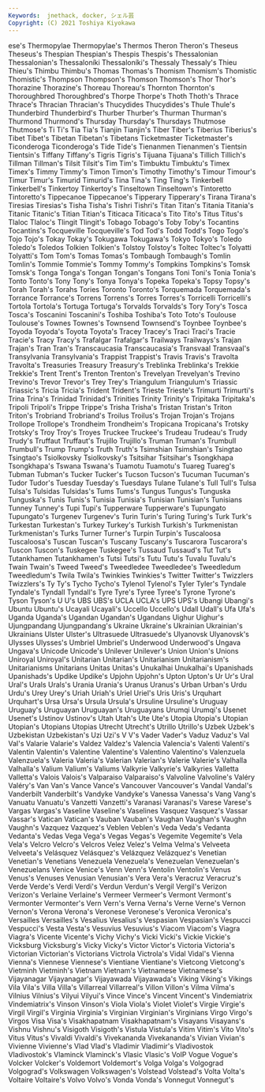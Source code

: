 ```yaml
---
Keywords:  jnethack, docker, シェル芸
Copyright: (C) 2021 Toshiya Kiyokawa
---
```

ese's Thermopylae Thermopylae's Thermos Theron Theron's Theseus Theseus's
Thespian Thespian's Thespis Thespis's Thessalonian Thessalonian's Thessaloníki Thessaloníki's Thessaly Thessaly's
Thieu Thieu's Thimbu Thimbu's Thomas Thomas's Thomism Thomism's Thomistic Thomistic's
Thompson Thompson's Thomson Thomson's Thor Thor's Thorazine Thorazine's Thoreau Thoreau's
Thornton Thornton's Thoroughbred Thoroughbred's Thorpe Thorpe's Thoth Thoth's Thrace Thrace's
Thracian Thracian's Thucydides Thucydides's Thule Thule's Thunderbird Thunderbird's Thurber Thurber's
Thurman Thurman's Thurmond Thurmond's Thursday Thursday's Thursdays Thutmose Thutmose's Ti
Ti's Tia Tia's Tianjin Tianjin's Tiber Tiber's Tiberius Tiberius's Tibet
Tibet's Tibetan Tibetan's Tibetans Ticketmaster Ticketmaster's Ticonderoga Ticonderoga's Tide Tide's
Tienanmen Tienanmen's Tientsin Tientsin's Tiffany Tiffany's Tigris Tigris's Tijuana Tijuana's
Tillich Tillich's Tillman Tillman's Tilsit Tilsit's Tim Tim's Timbuktu Timbuktu's
Timex Timex's Timmy Timmy's Timon Timon's Timothy Timothy's Timour Timour's
Timur Timur's Timurid Timurid's Tina Tina's Ting Ting's Tinkerbell Tinkerbell's
Tinkertoy Tinkertoy's Tinseltown Tinseltown's Tintoretto Tintoretto's Tippecanoe Tippecanoe's Tipperary Tipperary's
Tirana Tirana's Tiresias Tiresias's Tisha Tisha's Tishri Tishri's Titan Titan's
Titania Titania's Titanic Titanic's Titian Titian's Titicaca Titicaca's Tito Tito's
Titus Titus's Tlaloc Tlaloc's Tlingit Tlingit's Tobago Tobago's Toby Toby's
Tocantins Tocantins's Tocqueville Tocqueville's Tod Tod's Todd Todd's Togo Togo's
Tojo Tojo's Tokay Tokay's Tokugawa Tokugawa's Tokyo Tokyo's Toledo Toledo's
Toledos Tolkien Tolkien's Tolstoy Tolstoy's Toltec Toltec's Tolyatti Tolyatti's Tom
Tom's Tomas Tomas's Tombaugh Tombaugh's Tomlin Tomlin's Tommie Tommie's Tommy
Tommy's Tompkins Tompkins's Tomsk Tomsk's Tonga Tonga's Tongan Tongan's Tongans
Toni Toni's Tonia Tonia's Tonto Tonto's Tony Tony's Tonya Tonya's
Topeka Topeka's Topsy Topsy's Torah Torah's Torahs Tories Toronto Toronto's
Torquemada Torquemada's Torrance Torrance's Torrens Torrens's Torres Torres's Torricelli Torricelli's
Tortola Tortola's Tortuga Tortuga's Torvalds Torvalds's Tory Tory's Tosca Tosca's
Toscanini Toscanini's Toshiba Toshiba's Toto Toto's Toulouse Toulouse's Townes Townes's
Townsend Townsend's Toynbee Toynbee's Toyoda Toyoda's Toyota Toyota's Tracey Tracey's
Traci Traci's Tracie Tracie's Tracy Tracy's Trafalgar Trafalgar's Trailways Trailways's
Trajan Trajan's Tran Tran's Transcaucasia Transcaucasia's Transvaal Transvaal's Transylvania Transylvania's
Trappist Trappist's Travis Travis's Travolta Travolta's Treasuries Treasury Treasury's Treblinka
Treblinka's Trekkie Trekkie's Trent Trent's Trenton Trenton's Trevelyan Trevelyan's Trevino
Trevino's Trevor Trevor's Trey Trey's Triangulum Triangulum's Triassic Triassic's Tricia
Tricia's Trident Trident's Trieste Trieste's Trimurti Trimurti's Trina Trina's Trinidad
Trinidad's Trinities Trinity Trinity's Tripitaka Tripitaka's Tripoli Tripoli's Trippe Trippe's
Trisha Trisha's Tristan Tristan's Triton Triton's Trobriand Trobriand's Troilus Troilus's
Trojan Trojan's Trojans Trollope Trollope's Trondheim Trondheim's Tropicana Tropicana's Trotsky
Trotsky's Troy Troy's Troyes Truckee Truckee's Trudeau Trudeau's Trudy Trudy's
Truffaut Truffaut's Trujillo Trujillo's Truman Truman's Trumbull Trumbull's Trump Trump's
Truth Truth's Tsimshian Tsimshian's Tsingtao Tsingtao's Tsiolkovsky Tsiolkovsky's Tsitsihar Tsitsihar's
Tsongkhapa Tsongkhapa's Tswana Tswana's Tuamotu Tuamotu's Tuareg Tuareg's Tubman Tubman's
Tucker Tucker's Tucson Tucson's Tucuman Tucuman's Tudor Tudor's Tuesday Tuesday's
Tuesdays Tulane Tulane's Tull Tull's Tulsa Tulsa's Tulsidas Tulsidas's Tums
Tums's Tungus Tungus's Tunguska Tunguska's Tunis Tunis's Tunisia Tunisia's Tunisian
Tunisian's Tunisians Tunney Tunney's Tupi Tupi's Tupperware Tupperware's Tupungato Tupungato's
Turgenev Turgenev's Turin Turin's Turing Turing's Turk Turk's Turkestan Turkestan's
Turkey Turkey's Turkish Turkish's Turkmenistan Turkmenistan's Turks Turner Turner's Turpin
Turpin's Tuscaloosa Tuscaloosa's Tuscan Tuscan's Tuscany Tuscany's Tuscarora Tuscarora's Tuscon
Tuscon's Tuskegee Tuskegee's Tussaud Tussaud's Tut Tut's Tutankhamen Tutankhamen's Tutsi
Tutsi's Tutu Tutu's Tuvalu Tuvalu's Twain Twain's Tweed Tweed's Tweedledee
Tweedledee's Tweedledum Tweedledum's Twila Twila's Twinkies Twinkies's Twitter Twitter's Twizzlers
Twizzlers's Ty Ty's Tycho Tycho's Tylenol Tylenol's Tyler Tyler's Tyndale
Tyndale's Tyndall Tyndall's Tyre Tyre's Tyree Tyree's Tyrone Tyrone's Tyson
Tyson's U U's UBS UBS's UCLA UCLA's UPS UPS's Ubangi
Ubangi's Ubuntu Ubuntu's Ucayali Ucayali's Uccello Uccello's Udall Udall's Ufa
Ufa's Uganda Uganda's Ugandan Ugandan's Ugandans Uighur Uighur's Ujungpandang Ujungpandang's
Ukraine Ukraine's Ukrainian Ukrainian's Ukrainians Ulster Ulster's Ultrasuede Ultrasuede's Ulyanovsk
Ulyanovsk's Ulysses Ulysses's Umbriel Umbriel's Underwood Underwood's Ungava Ungava's Unicode
Unicode's Unilever Unilever's Union Union's Unions Uniroyal Uniroyal's Unitarian Unitarian's
Unitarianism Unitarianism's Unitarianisms Unitarians Unitas Unitas's Unukalhai Unukalhai's Upanishads Upanishads's
Updike Updike's Upjohn Upjohn's Upton Upton's Ur Ur's Ural Ural's
Urals Urals's Urania Urania's Uranus Uranus's Urban Urban's Urdu Urdu's
Urey Urey's Uriah Uriah's Uriel Uriel's Uris Uris's Urquhart Urquhart's
Ursa Ursa's Ursula Ursula's Ursuline Ursuline's Uruguay Uruguay's Uruguayan Uruguayan's
Uruguayans Urumqi Urumqi's Usenet Usenet's Ustinov Ustinov's Utah Utah's Ute
Ute's Utopia Utopia's Utopian Utopian's Utopians Utopias Utrecht Utrecht's Utrillo
Utrillo's Uzbek Uzbek's Uzbekistan Uzbekistan's Uzi Uzi's V V's Vader
Vader's Vaduz Vaduz's Val Val's Valarie Valarie's Valdez Valdez's Valencia
Valencia's Valenti Valenti's Valentin Valentin's Valentine Valentine's Valentino Valentino's Valenzuela
Valenzuela's Valeria Valeria's Valerian Valerian's Valerie Valerie's Valhalla Valhalla's Valium
Valium's Valiums Valkyrie Valkyrie's Valkyries Valletta Valletta's Valois Valois's Valparaiso
Valparaiso's Valvoline Valvoline's Valéry Valéry's Van Van's Vance Vance's Vancouver
Vancouver's Vandal Vandal's Vanderbilt Vanderbilt's Vandyke Vandyke's Vanessa Vanessa's Vang
Vang's Vanuatu Vanuatu's Vanzetti Vanzetti's Varanasi Varanasi's Varese Varese's Vargas
Vargas's Vaseline Vaseline's Vaselines Vasquez Vasquez's Vassar Vassar's Vatican Vatican's
Vauban Vauban's Vaughan Vaughan's Vaughn Vaughn's Vazquez Vazquez's Veblen Veblen's
Veda Veda's Vedanta Vedanta's Vedas Vega Vega's Vegas Vegas's Vegemite
Vegemite's Vela Vela's Velcro Velcro's Velcros Velez Velez's Velma Velma's
Velveeta Velveeta's Velásquez Velásquez's Velázquez Velázquez's Venetian Venetian's Venetians Venezuela
Venezuela's Venezuelan Venezuelan's Venezuelans Venice Venice's Venn Venn's Ventolin Ventolin's
Venus Venus's Venuses Venusian Venusian's Vera Vera's Veracruz Veracruz's Verde
Verde's Verdi Verdi's Verdun Verdun's Vergil Vergil's Verizon Verizon's Verlaine
Verlaine's Vermeer Vermeer's Vermont Vermont's Vermonter Vermonter's Vern Vern's Verna
Verna's Verne Verne's Vernon Vernon's Verona Verona's Veronese Veronese's Veronica
Veronica's Versailles Versailles's Vesalius Vesalius's Vespasian Vespasian's Vespucci Vespucci's Vesta
Vesta's Vesuvius Vesuvius's Viacom Viacom's Viagra Viagra's Vicente Vicente's Vichy
Vichy's Vicki Vicki's Vickie Vickie's Vicksburg Vicksburg's Vicky Vicky's Victor
Victor's Victoria Victoria's Victorian Victorian's Victorians Victrola Victrola's Vidal Vidal's
Vienna Vienna's Viennese Viennese's Vientiane Vientiane's Vietcong Vietcong's Vietminh Vietminh's
Vietnam Vietnam's Vietnamese Vietnamese's Vijayanagar Vijayanagar's Vijayawada Vijayawada's Viking Viking's
Vikings Vila Vila's Villa Villa's Villarreal Villarreal's Villon Villon's Vilma
Vilma's Vilnius Vilnius's Vilyui Vilyui's Vince Vince's Vincent Vincent's Vindemiatrix
Vindemiatrix's Vinson Vinson's Viola Viola's Violet Violet's Virgie Virgie's Virgil
Virgil's Virginia Virginia's Virginian Virginian's Virginians Virgo Virgo's Virgos Visa
Visa's Visakhapatnam Visakhapatnam's Visayans Visayans's Vishnu Vishnu's Visigoth Visigoth's Vistula
Vistula's Vitim Vitim's Vito Vito's Vitus Vitus's Vivaldi Vivaldi's Vivekananda
Vivekananda's Vivian Vivian's Vivienne Vivienne's Vlad Vlad's Vladimir Vladimir's Vladivostok
Vladivostok's Vlaminck Vlaminck's Vlasic Vlasic's VoIP Vogue Vogue's Volcker Volcker's
Voldemort Voldemort's Volga Volga's Volgograd Volgograd's Volkswagen Volkswagen's Volstead Volstead's
Volta Volta's Voltaire Voltaire's Volvo Volvo's Vonda Vonda's Vonnegut Vonnegut's

